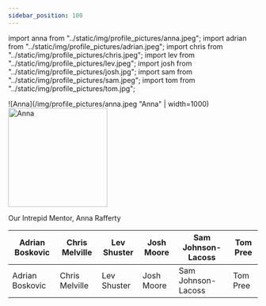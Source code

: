 ```yaml
---
sidebar_position: 100
---
```


import anna from "../static/img/profile_pictures/anna.jpeg";
import adrian from "../static/img/profile_pictures/adrian.jpeg";
import chris from "../static/img/profile_pictures/chris.jpeg";
import lev from "../static/img/profile_pictures/lev.jpeg";
import josh from "../static/img/profile_pictures/josh.jpg";
import sam from "../static/img/profile_pictures/sam.jpeg";
import tom from "../static/img/profile_pictures/tom.jpg";

![Anna](/img/profile_pictures/anna.jpeg "Anna" | width=1000)
<img src={sam} alt="Anna" width="200"></img>

Our Intrepid Mentor, Anna Rafferty



| Adrian Boskovic | Chris Melville | Lev Shuster | Josh Moore | Sam Johnson-Lacoss | Tom Pree |
| -------- | ------- | -------- | ------- | -------- | ------- |
| Adrian Boskovic | Chris Melville | Lev Shuster | Josh Moore | Sam Johnson-Lacoss | Tom Pree |
